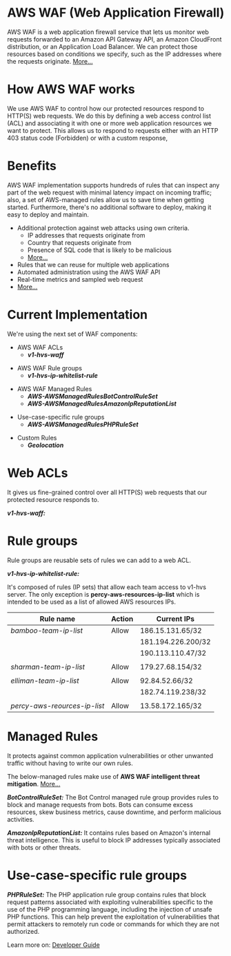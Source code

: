 # AWS WAF (Web Application Firewall)

AWS WAF is a web application firewall service that lets us monitor web requests forwarded to an Amazon API Gateway API, an Amazon CloudFront distribution, or an Application Load Balancer. We can protect those resources based on conditions we specify, such as the IP addresses where the requests originate. [More...](https://docs.aws.amazon.com/waf/latest/developerguide/waf-chapter.html)

# How AWS WAF works

We use AWS WAF to control how our protected resources respond to HTTP(S) web requests. We do this by defining a web access control list (ACL) and associating it with one or more web application resources we want to protect. This allows us to respond to requests either with an HTTP 403 status code (Forbidden) or with a custom response,

# Benefits 

AWS WAF implementation supports hundreds of rules that can inspect any part of the web request with minimal latency impact on incoming traffic; also, a set of AWS-managed rules allow us to save time when getting started. Furthermore, there's no additional software to deploy, making it easy to deploy and maintain.

- Additional protection against web attacks using own criteria.
    - IP addresses that requests originate from
    - Country that requests originate from
    - Presence of SQL code that is likely to be malicious 
    - [More...](https://docs.aws.amazon.com/waf/latest/developerguide/waf-intro.html#:~:text=Additional%20protection%20against%20web%20attacks)
- Rules that we can reuse for multiple web applications
- Automated administration using the AWS WAF API
- Real-time metrics and sampled web request
- [More...](https://docs.aws.amazon.com/waf/latest/developerguide/waf-intro.html#:~:text=Using%20AWS%20WAF%20has%20several%20benefits%3A)

# Current Implementation

We're using the next set of WAF components:
    
- AWS WAF ACLs
    - ***v1-hvs-waff*** 
>
- AWS WAF Rule groups
    - ***v1-hvs-ip-whitelist-rule***
>
- AWS WAF Managed Rules
    - ***AWS-AWSManagedRulesBotControlRuleSet***
    - ***AWS-AWSManagedRulesAmazonIpReputationList***
>
- Use-case-specific rule groups
    - ***AWS-AWSManagedRulesPHPRuleSet***
>
- Custom Rules
    - ***Geolocation***

# Web ACLs

It gives us fine-grained control over all HTTP(S) web requests that our protected resource responds to.

***v1-hvs-waff:***

# Rule groups

Rule groups are reusable sets of rules we can add to a web ACL.

***v1-hvs-ip-whitelist-rule:***

It's composed of rules (IP sets) that allow each team access to v1-hvs server. The only exception is **percy-aws-resources-ip-list** which is intended to be used as a list of allowed AWS resources IPs.

| Rule name                 | Action     | Current IPs  |
|---                        |---         |---           |
|*bamboo-team-ip-list* |Allow |186.15.131.65/32 |
|   |   |181.194.226.200/32 |
|   |   |190.113.110.47/32 |          
|   |   |   |
|*sharman-team-ip-list* |Allow |179.27.68.154/32 |
|   |   |   |
|*elliman-team-ip-list* |Allow |92.84.52.66/32 |
|   |   |182.74.119.238/32|
|   |   |   |
|*percy-aws-reources-ip-list* |Allow |13.58.172.165/32 |


# Managed Rules

It protects against common application vulnerabilities or other unwanted traffic without having to write our own rules.

The below-managed rules make use of **AWS WAF intelligent threat mitigation**. [More...](https://docs.aws.amazon.com/waf/latest/developerguide/waf-managed-protections.html#:~:text=AWS%20WAF%20intelligent%20threat%20mitigation)

***BotControlRuleSet:*** The Bot Control managed rule group provides rules to block and manage requests from bots. Bots can consume excess resources, skew business metrics, cause downtime, and perform malicious activities. 

***AmazonIpReputationList:*** It contains rules based on Amazon's internal threat intelligence. This is useful to block IP addresses typically associated with bots or other threats.

# Use-case-specific rule groups

***PHPRuleSet:*** The PHP application rule group contains rules that block request patterns associated with exploiting vulnerabilities specific to the use of the PHP programming language, including the injection of unsafe PHP functions. This can help prevent the exploitation of vulnerabilities that permit attackers to remotely run code or commands for which they are not authorized.

Learn more on: [Developer Guide](https://docs.aws.amazon.com/waf/latest/developerguide/what-is-aws-waf.html)